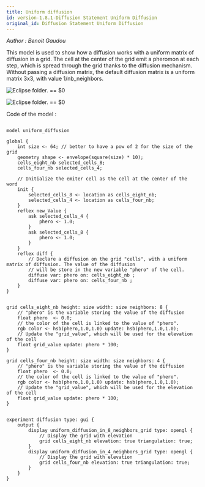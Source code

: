 ```yaml
---
title: Uniform diffusion
id: version-1.8.1-Diffusion Statement Uniform Diffusion
original_id: Diffusion Statement Uniform Diffusion
---
```


[//]: # (keyword|operator_hsb)
[//]: # (keyword|statement_diffuse)
[//]: # (keyword|concept_diffusion)
[//]: # (keyword|concept_matrix)
[//]: # (keyword|concept_math)
[//]: # (keyword|concept_elevation)


_Author : Benoit Gaudou_

This model is used to show how a diffusion works with a uniform matrix of diffusion in a grid. The cell at the center of the grid emit a pheromon at each step, which is spread through the grid thanks to the diffusion mechanism. Without passing a diffusion matrix, the default diffusion matrix is a uniform matrix 3x3, with value 1/nb_neighbors.


<p><img src="gm_wiki/resources/images/modelLibraryScreenshots/Additionnal Plugins/Diffusion Statement/Diffusion Statement Uniform Diffusion/uniform_diffusion_in_4_neighbors_grid-10.png" alt="Eclipse folder." title class="img-responsive"> == $0</p><p><img src="gm_wiki/resources/images/modelLibraryScreenshots/Additionnal Plugins/Diffusion Statement/Diffusion Statement Uniform Diffusion/uniform_diffusion_in_8_neighbors_grid-10.png" alt="Eclipse folder." title class="img-responsive"> == $0</p>Code of the model : 

```

model uniform_diffusion

global {
	int size <- 64; // better to have a pow of 2 for the size of the grid
  	geometry shape <- envelope(square(size) * 10);
  	cells_eight_nb selected_cells_8;
  	cells_four_nb selected_cells_4;

	// Initialize the emiter cell as the cell at the center of the word
	init {
		selected_cells_8 <- location as cells_eight_nb;
		selected_cells_4 <- location as cells_four_nb;
	}
	reflex new_Value {
		ask selected_cells_4 {
			phero <- 1.0;
		}
		ask selected_cells_8 {
			phero <- 1.0;
		}
	}
	reflex diff {
		// Declare a diffusion on the grid "cells", with a uniform matrix of diffusion. The value of the diffusion
		// will be store in the new variable "phero" of the cell.
		diffuse var: phero on: cells_eight_nb ;
		diffuse var: phero on: cells_four_nb ;
	}
}


grid cells_eight_nb height: size width: size neighbors: 8 {
	// "phero" is the variable storing the value of the diffusion
	float phero  <- 0.0;
	// the color of the cell is linked to the value of "phero".
	rgb color <- hsb(phero,1.0,1.0) update: hsb(phero,1.0,1.0);
	// Update the "grid_value", which will be used for the elevation of the cell
	float grid_value update: phero * 100;
} 

grid cells_four_nb height: size width: size neighbors: 4 {
	// "phero" is the variable storing the value of the diffusion
	float phero  <- 0.0;
	// the color of the cell is linked to the value of "phero".
	rgb color <- hsb(phero,1.0,1.0) update: hsb(phero,1.0,1.0);
	// Update the "grid_value", which will be used for the elevation of the cell
	float grid_value update: phero * 100;
} 


experiment diffusion type: gui {
	output {
		display uniform_diffusion_in_8_neighbors_grid type: opengl {
			// Display the grid with elevation
			grid cells_eight_nb elevation: true triangulation: true;
		}
		display uniform_diffusion_in_4_neighbors_grid type: opengl {
			// Display the grid with elevation
			grid cells_four_nb elevation: true triangulation: true;
		}
	}
}
```
